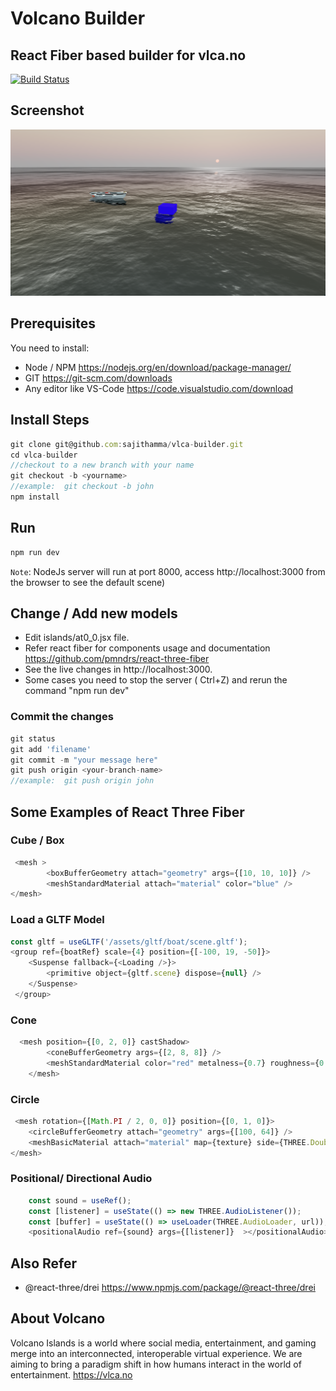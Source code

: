 # Volcano Builder
## React Fiber based builder for vlca.no

[![Build Status](https://travis-ci.org/joemccann/dillinger.svg?branch=master)](https://travis-ci.org/joemccann/dillinger)

## Screenshot

![alt Screenshot](/screenshot.png)


## Prerequisites

You need to install:

- Node / NPM https://nodejs.org/en/download/package-manager/
- GIT https://git-scm.com/downloads
- Any editor like VS-Code https://code.visualstudio.com/download

## Install Steps

```javascript
git clone git@github.com:sajithamma/vlca-builder.git
cd vlca-builder
//checkout to a new branch with your name
git checkout -b <yourname>
//example:  git checkout -b john
npm install
```
## Run 

```bash
npm run dev
```
`Note`: NodeJs server will run at port 8000, access http://localhost:3000 from the browser to see the default scene)

## Change / Add new models

- Edit islands/at0_0.jsx file.
- Refer react fiber for components usage and documentation  https://github.com/pmndrs/react-three-fiber
- See the live changes in http://localhost:3000.
- Some cases you need to stop the server ( Ctrl+Z) and rerun the command "npm run dev"


### Commit the changes

```javascript
git status
git add 'filename'
git commit -m "your message here"
git push origin <your-branch-name>
//example:  git push origin john
```

## Some Examples of React Three Fiber
###  Cube / Box
```javascript
 <mesh >
        <boxBufferGeometry attach="geometry" args={[10, 10, 10]} />
        <meshStandardMaterial attach="material" color="blue" />
</mesh>
```

###  Load a GLTF Model
```javascript
const gltf = useGLTF('/assets/gltf/boat/scene.gltf');
<group ref={boatRef} scale={4} position={[-100, 19, -50]}>
    <Suspense fallback={<Loading />}>
        <primitive object={gltf.scene} dispose={null} />
    </Suspense>
 </group>
```

###  Cone
```javascript
  <mesh position={[0, 2, 0]} castShadow>
        <coneBufferGeometry args={[2, 8, 8]} />
        <meshStandardMaterial color="red" metalness={0.7} roughness={0.1} />
    </mesh>
```

###  Circle
```javascript
 <mesh rotation={[Math.PI / 2, 0, 0]} position={[0, 1, 0]}>
    <circleBufferGeometry attach="geometry" args={[100, 64]} />
    <meshBasicMaterial attach="material" map={texture} side={THREE.DoubleSide} />
</mesh>
```

###  Positional/ Directional Audio
```javascript
    const sound = useRef();
    const [listener] = useState(() => new THREE.AudioListener());
    const [buffer] = useState(() => useLoader(THREE.AudioLoader, url));
    <positionalAudio ref={sound} args={[listener]}  ></positionalAudio>
```

## Also Refer

- @react-three/drei https://www.npmjs.com/package/@react-three/drei


## About Volcano

Volcano Islands is a world where social media, entertainment, and gaming merge into an interconnected, interoperable virtual experience. We are aiming to bring a paradigm shift in how humans interact in the world of entertainment.
https://vlca.no



```
